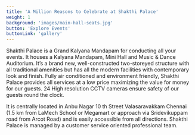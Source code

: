 ```yaml
---
title: 'A Million Reasons to Celebrate at Shakthi Palace'
weight: 1
background: 'images/main-hall-seats.jpg'
button: 'Explore Events'
buttonLink: 'gallery'
---
```


Shakthi Palace is a Grand Kalyana Mandapam for conducting all your events. It
houses a Kalyana Mandapam, Mini Hall and Music & Dance Auditorium. It’s a
brand new, well-constructed two-storeyed structure with all traditional amenities
but has all the modern facilities with contemporary look and finish. Fully air
conditioned and environment friendly, Shakthi Palace provides all services at a low
price maximizing the value for money for our guests. 24 High resolution CCTV
cameras ensure safety of our guests round the clock.

It is centrally located in Anbu Nagar 10 th Street Valasaravakkam Chennai (1.5 km
from LaMech School or Megamart or approach via Sridevikuppam road from Arcot
Road) and is easily accessible from all directions. Shakthi Palace is managed by a
customer service oriented professional team.

